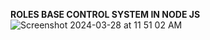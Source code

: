 **ROLES BASE CONTROL SYSTEM IN NODE JS**
![Screenshot 2024-03-28 at 11 51 02 AM](https://github.com/Job-Kyungu-Master-Programmer/roles-users/assets/103278257/4072bca8-51f2-45c7-8b16-57b5073fa1d1)
